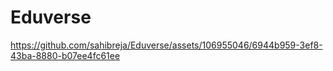 # Eduverse


https://github.com/sahibreja/Eduverse/assets/106955046/6944b959-3ef8-43ba-8880-b07ee4fc61ee

